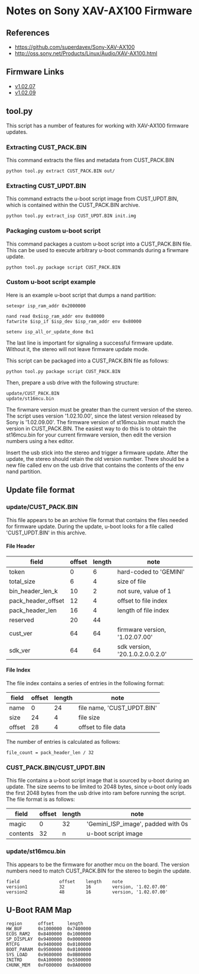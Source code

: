 
# Notes on Sony XAV-AX100 Firmware

## References

* https://github.com/superdavex/Sony-XAV-AX100
* http://oss.sony.net/Products/Linux/Audio/XAV-AX100.html

## Firmware Links

* [v1.02.07](https://hav.update.sony.net/ev/UsbUpdate/XAV-AX100/XAV-AX100_v10207.zip)
* [v1.02.09](https://hav.update.sony.net/ev/UsbUpdate/XAV-AX100/XAV-AX100_v10209.zip)


## tool.py

This script has a number of features for working with XAV-AX100 firmware updates.

### Extracting CUST_PACK.BIN

This command extracts the files and metadata from CUST_PACK.BIN

    python tool.py extract CUST_PACK.BIN out/

### Extracting CUST_UPDT.BIN

This command extracts the u-boot script image from CUST_UPDT.BIN, which is contained
within the CUST_PACK.BIN archive.

    python tool.py extract_isp CUST_UPDT.BIN init.img

### Packaging custom u-boot script

This command packages a custom u-boot script into a CUST_PACK.BIN file. This can be used
to execute arbitrary u-boot commands during a firwmare update.

    python tool.py package script CUST_PACK.BIN

### Custom u-boot script example

Here is an example u-boot script that dumps a nand partition:

    setexpr isp_ram_addr 0x2000000

    nand read 0x$isp_ram_addr env 0x80000
    fatwrite $isp_if $isp_dev $isp_ram_addr env 0x80000

    setenv isp_all_or_update_done 0x1

The last line is important for signaling a successful firmware update. Without it, the
stereo will not leave firmware update mode.

This script can be packaged into a CUST_PACK.BIN file as follows:

    python tool.py package script CUST_PACK.BIN

Then, prepare a usb drive with the following structure:

    update/CUST_PACK.BIN
    update/st16mcu.bin

The firwmare version must be greater than the current version of the stereo. The script
uses version '1.02.10.00', since the latest version released by Sony is '1.02.09.00'.
The firmware version of st16mcu.bin must match the version in CUST_PACK.BIN. The easiest
way to do this is to obtain the st16mcu.bin for your current firmware version, then edit
the version numbers using a hex editor.

Insert the usb stick into the stereo and trigger a firmware update. After the update,
the stereo should retain the old version number. There should be a new file called env
on the usb drive that contains the contents of the env nand partition.

## Update file format

### update/CUST_PACK.BIN

This file appears to be an archive file format that contains the files needed for firmware
update. During the update, u-boot looks for a file called 'CUST_UPDT.BIN' in this archive.

#### File Header

| field              | offset  | length  | note                                   |
|--------------------|---------|---------|----------------------------------------|
| token              | 0       | 6       | hard-coded to 'GEMINI'                 |
| total_size         | 6       | 4       | size of file                           |
| bin_header_len_k   | 10      | 2       | not sure, value of 1                   |
| pack_header_offset | 12      | 4       | offset to file index                   |
| pack_header_len    | 16      | 4       | length of file index                   |
| reserved           | 20      | 44      |                                        |
| cust_ver           | 64      | 64      | firmware version, '1.02.07.00'         |
| sdk_ver            | 64      | 64      | sdk version, '20.1.0.2.0.0.2.0'        |

#### File Index

The file index contains a series of entries in the following format:

| field              | offset  | length  | note                                   |
|--------------------|---------|---------|----------------------------------------|
| name               | 0       | 24      | file name, 'CUST_UPDT.BIN'             |
| size               | 24      | 4       | file size                              |
| offset             | 28      | 4       | offset to file data                    |

The number of entries is calculated as follows:

    file_count = pack_header_len / 32

### CUST_PACK.BIN/CUST_UPDT.BIN

This file contains a u-boot script image that is sourced by u-boot during an update. The
size seems to be limited to 2048 bytes, since u-boot only loads the first 2048 bytes from
the usb drive into ram before running the script. The file format is as follows:

| field              | offset  | length  | note                                    |
|--------------------|---------|---------|-----------------------------------------|
| magic              | 0       | 32      | 'Gemini_ISP_image', padded with 0s      |
| contents           | 32      | n       | u-boot script image                     |

### update/st16mcu.bin

This appears to be the firmware for another mcu on the board. The version numbers need to
match CUST_PACK.BIN for the stereo to begin the update.

    field               offset    length    note
    version1            32        16        version, '1.02.07.00'
    version2            48        16        version, '1.02.07.00'


## U-Boot RAM Map

    region      offset     length
    HW_BUF      0x1000000  0x7400000
    ECOS_RAM2   0x8400000  0x1000000
    SP_DISPLAY  0x9400000  0x0000000
    RTCFG       0x9400000  0x0100000
    BOOT_PARAM  0x9500000  0x0100000
    SYS_LOAD    0x9600000  0x0B00000
    INITRD      0xA100000  0x5500000
    CHUNK_MEM   0xF600000  0x0A00000
